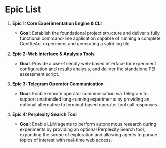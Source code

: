 # Epic List

1.  **Epic 1: Core Experimentation Engine & CLI**
    * **Goal**: Establish the foundational project structure and deliver a fully functional command-line application capable of running a complete ContReAct experiment and generating a valid log file.

2.  **Epic 2: Web Interface & Analysis Tools**
    * **Goal**: Provide a user-friendly web-based interface for experiment configuration and results analysis, and deliver the standalone PEI assessment script.

3.  **Epic 3: Telegram Operator Communication**
    * **Goal**: Enable remote operator communication via Telegram to support unattended long-running experiments by providing an optional alternative to terminal-based operator tool call responses.

4.  **Epic 4: Perplexity Search Tool**
    * **Goal**: Enable LLM agents to perform autonomous research during experiments by providing an optional Perplexity Search tool, expanding the scope of exploration and allowing agents to pursue topics of interest with real-time web access.
